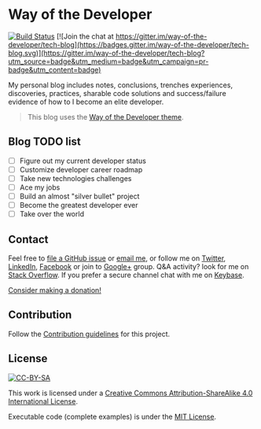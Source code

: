 
# Way of the Developer

[![Build Status](https://travis-ci.org/gfarfanb/gfarfanb.github.io.svg?branch=master)](https://travis-ci.org/gfarfanb/gfarfanb.github.io)
[![Join the chat at https://gitter.im/way-of-the-developer/tech-blog](https://badges.gitter.im/way-of-the-developer/tech-blog.svg)](https://gitter.im/way-of-the-developer/tech-blog?utm_source=badge&utm_medium=badge&utm_campaign=pr-badge&utm_content=badge)

My personal blog includes notes, conclusions, trenches experiences, discoveries, practices, 
sharable code solutions and success/failure evidence of how to I become an elite developer. 

> This blog uses the [Way of the Developer theme](https://github.com/gfarfanb/way-of-the-developer).

## Blog TODO list

- [ ] Figure out my current developer status
- [ ] Customize developer career roadmap
- [ ] Take new technologies challenges
- [ ] Ace my jobs
- [ ] Build an almost "silver bullet" project
- [ ] Become the greatest developer ever
- [ ] Take over the world

## Contact

Feel free to [file a GitHub issue](https://github.com/gfarfanb/gfarfanb.github.io/issues/new) or 
[email me](mailto:giovanni.fb@hotmail.com), or follow me on [Twitter](https://twitter.com/gfarfanb), 
[LinkedIn](http://www.linkedin.com/in/gfarfanb), [Facebook](https://facebook.com/gfarfanb.dev) or 
join to [Google+](https://plus.google.com/communities/107569955928985848857) group. Q&A activity? 
look for me on [Stack Overflow](https://stackoverflow.com/users/5133929/gfarfanb). If you prefer 
a secure channel chat with me on [Keybase](https://keybase.io/gfarfanb).

[Consider making a donation!](https://gfarfanb.github.io/donation.html)

## Contribution

Follow the [Contribution guidelines](.github/CONTRIBUTING.md) for this project.

## License

[![CC-BY-SA](https://i.creativecommons.org/l/by-sa/4.0/88x31.png)](http://creativecommons.org/licenses/by-sa/4.0/)

This work is licensed under a [Creative Commons Attribution-ShareAlike 4.0 International License](http://creativecommons.org/licenses/by-sa/4.0/).

Executable code (complete examples) is under the [MIT License](https://opensource.org/licenses/MIT).
